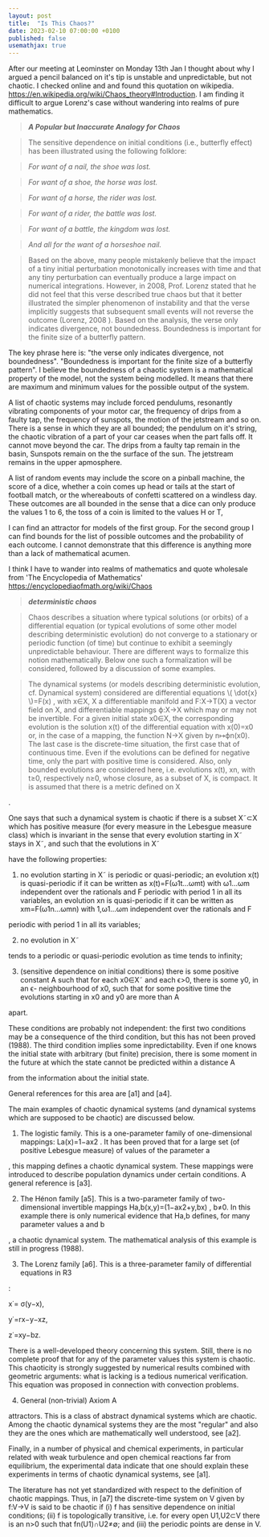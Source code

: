 ```yaml
---
layout: post
title:  "Is This Chaos?"
date: 2023-02-10 07:00:00 +0100
published: false
usemathjax: true
---
```


After our meeting at Leominster on Monday 13th Jan I thought about why I argued a pencil balanced on it's tip is unstable and unpredictable, but not chaotic. I checked online and and found this quotation on wikipedia. <https://en.wikipedia.org/wiki/Chaos_theory#Introduction>. I am finding it difficult to argue Lorenz's case without wandering into realms of pure mathematics.

> ***A Popular but Inaccurate Analogy for Chaos***

> The sensitive dependence on initial conditions (i.e., butterfly effect) has been illustrated using the following folklore:

> *For want of a nail, the shoe was lost.*

> *For want of a shoe, the horse was lost.*

> *For want of a horse, the rider was lost.*

> *For want of a rider, the battle was lost.*

> *For want of a battle, the kingdom was lost.*

> *And all for the want of a horseshoe nail.*

> Based on the above, many people mistakenly believe that the impact of a tiny initial perturbation monotonically increases with time and that any tiny perturbation can eventually produce a large impact on numerical integrations. However, in 2008, Prof. Lorenz stated that he did not feel that this verse described true chaos but that it better illustrated the simpler phenomenon of instability and that the verse implicitly suggests that subsequent small events will not reverse the outcome (Lorenz, 2008 ). Based on the analysis, the verse only indicates divergence, not boundedness. Boundedness is important for the finite size of a butterfly pattern. 

The key phrase here is: "the verse only indicates divergence, not boundedness". "Boundedness is important for the finite size of a butterfly pattern". I believe the boundedness of a chaotic system is a mathematical property of the model, not the system being modelled. It means that there are maximum and minimum values for the possible output of the system. 

A list of chaotic systems may include forced pendulums, resonantly vibrating components of your motor car, the frequency of drips from a faulty tap, the frequency of sunspots, the motion of the jetstream and so on. There is a sense in which they are all bounded; the pendulum on it's string, the chaotic vibration of a part of your car ceases when the part falls off. It cannot move beyond the car. The drips from a faulty tap remain in the basin, Sunspots remain on the the surface of the sun. The jetstream remains in the upper apmosphere.

A list of random events may include the score on a pinball machine, the score of a dice, whether a coin comes up head or tails at the start of football match, or the whereabouts of confetti scattered on a windless day. These outcomes are all bounded in the sense that a dice can only produce the values 1 to 6, the toss of a coin is limited to the values H or T, 

I can find an attractor for models of the first group. For the second group I can find bounds for the list of possible outcomes and the probability of each outcome. I cannot demonstrate that this difference is anything more than a lack of mathematical acumen.

I think I have to wander into realms of mathematics and quote wholesale from 'The Encyclopedia of Mathematics' <https://encyclopediaofmath.org/wiki/Chaos>

> ***deterministic chaos***

>Chaos describes a situation where typical solutions (or orbits) of a differential equation (or typical evolutions of some other model describing deterministic evolution) do not converge to a stationary or periodic function (of time) but continue to exhibit a seemingly unpredictable behaviour. There are different ways to formalize this notion mathematically. Below one such a formalization will be considered, followed by a discussion of some examples.

>The dynamical systems (or models describing deterministic evolution, cf. Dynamical system) considered are differential equations \\( \dot{x} \\)=F(x)
, with x∈X, X a differentiable manifold and F:X→T(X) a vector field on X, and differentiable mappings ϕ:X→X which may or may not be invertible. For a given initial state x0∈X, the corresponding evolution is the solution x(t) of the differential equation with x(0)=x0 or, in the case of a mapping, the function N→X given by n↦ϕn(x0). The last case is the discrete-time situation, the first case that of continuous time. Even if the evolutions can be defined for negative time, only the part with positive time is considered. Also, only bounded evolutions are considered here, i.e. evolutions x(t), xn, with t≥0, respectively n≥0, whose closure, as a subset of X, is compact. It is assumed that there is a metric defined on X

.

One says that such a dynamical system is chaotic if there is a subset X˜⊂X
which has positive measure (for every measure in the Lebesgue measure class) which is invariant in the sense that every evolution starting in X˜ stays in X˜, and such that the evolutions in X˜

have the following properties:

1) no evolution starting in X˜
is periodic or quasi-periodic; an evolution x(t) is quasi-periodic if it can be written as x(t)=F(ω1t…ωmt) with ω1…ωm independent over the rationals and F periodic with period 1 in all its variables, an evolution xn is quasi-periodic if it can be written as xm=F(ω1n…ωmn) with 1,ω1…ωm independent over the rationals and F

periodic with period 1 in all its variables;

2) no evolution in X˜

tends to a periodic or quasi-periodic evolution as time tends to infinity;

3) (sensitive dependence on initial conditions) there is some positive constant A
such that for each x0∈X˜ and each ϵ>0, there is some y0, in an ϵ- neighbourhood of x0, such that for some positive time the evolutions starting in x0 and y0 are more than A

apart.

These conditions are probably not independent: the first two conditions may be a consequence of the third condition, but this has not been proved (1988). The third condition implies some inpredictability. Even if one knows the initial state with arbitrary (but finite) precision, there is some moment in the future at which the state cannot be predicted within a distance A

from the information about the initial state.

General references for this area are [a1] and [a4].

The main examples of chaotic dynamical systems (and dynamical systems which are supposed to be chaotic) are discussed below.

1) The logistic family. This is a one-parameter family of one-dimensional mappings: La(x)=1−ax2
. It has been proved that for a large set (of positive Lebesgue measure) of values of the parameter a

, this mapping defines a chaotic dynamical system. These mappings were introduced to describe population dynamics under certain conditions. A general reference is [a3].

2) The Hénon family [a5]. This is a two-parameter family of two-dimensional invertible mappings Ha,b(x,y)=(1−ax2+y,bx)
, b≠0. In this example there is only numerical evidence that Ha,b defines, for many parameter values a and b

, a chaotic dynamical system. The mathematical analysis of this example is still in progress (1988).

3) The Lorenz family [a6]. This is a three-parameter family of differential equations in R3

:

x˙= σ(y−x),

y˙=rx−y−xz,

z˙=xy−bz.

There is a well-developed theory concerning this system. Still, there is no complete proof that for any of the parameter values this system is chaotic. This chaoticity is strongly suggested by numerical results combined with geometric arguments: what is lacking is a tedious numerical verification. This equation was proposed in connection with convection problems.

4) General (non-trivial) Axiom A

attractors. This is a class of abstract dynamical systems which are chaotic. Among the chaotic dynamical systems they are the most "regular" and also they are the ones which are mathematically well understood, see [a2].

Finally, in a number of physical and chemical experiments, in particular related with weak turbulence and open chemical reactions far from equilibrium, the experimental data indicate that one should explain these experiments in terms of chaotic dynamical systems, see [a1].

The literature has not yet standardized with respect to the definition of chaotic mappings. Thus, in [a7] the discrete-time system on V
given by f:V→V is said to be chaotic if (i) f has sensitive dependence on initial conditions; (ii) f is topologically transitive, i.e. for every open U1,U2⊂V there is an n>0 such that fn(U1)∩U2≠∅; and (iii) the periodic points are dense in V. 

